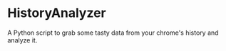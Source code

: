 # HistoryAnalyzer
A Python script to grab some tasty data from your chrome's history and analyze it.
